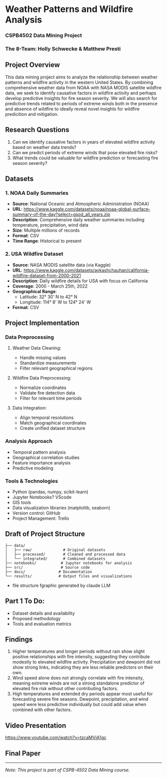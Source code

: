 # Weather Patterns and Wildfire Analysis 
### CSPB4502 Data Mining Project
### The 8-Team: Holly Schwecke & Matthew Presti 



## Project Overview
This data mining project aims to analyze the relationship between weather patterns and wildfire activity in the western United States. By combining comprehensive weather data from NOAA with NASA MODIS satellite wildfire data, we seek to identify causative factors in wildfire activity and perhaps develop predictive insights for fire season severity. We will also search for predictive trends related to periods of extreme winds both in the presence and absence of wildfire to ideally reveal novel insights for wildfire predicition and mitigation.  

## Research Questions
1. Can we identify causative factors in years of elevated wildfire activity based on weather data trends?
2. Can we predict periods of extreme winds that pose elevated fire risks?
3. What trends could be valuable for wildfire prediction or forecasting fire season severity?

## Datasets

### 1. NOAA Daily Summaries
- **Source**: National Oceanic and Atmospheric Administration (NOAA)
- **URL**: https://www.kaggle.com/datasets/noaa/noaa-global-surface-summary-of-the-day?select=gsod_all_years.zip
- **Description**: Comprehensive daily weather summaries including temperature, precipitation, wind data
- **Size**: Multiple millions of records
- **Format**: CSV
- **Time Range**: Historical to present

### 2. USA Wildfire Dataset
- **Source**: NASA MODIS satellite data (via Kaggle)
- **URL**: https://www.kaggle.com/datasets/avkashchauhan/california-wildfire-dataset-from-2000-2021
- **Description**: Daily wildfire details for USA with focus on California
- **Coverage**: 2000 - March 25th, 2022
- **Geographical Range**: 
  - Latitude: 32° 30' N to 42° N
  - Longitude: 114° 8' W to 124° 24' W
- **Format**: CSV

## Project Implementation 

### Data Preprocessing
1. Weather Data Cleaning:
   - Handle missing values
   - Standardize measurements
   - Filter relevant geographical regions

2. Wildfire Data Preprocessing:
   - Normalize coordinates
   - Validate fire detection data
   - Filter for relevant time periods

3. Data Integration:
   - Align temporal resolutions
   - Match geographical coordinates
   - Create unified dataset structure

### Analysis Approach
- Temporal pattern analysis
- Geographical correlation studies
- Feature importance analysis
- Predictive modeling

### Tools & Technologies
- Python (pandas, numpy, scikit-learn)
- Jupyter Notebooks? VScode
- GIS tools
- Data visualization libraries (matplotlib, seaborn)
- Version control: GitHub
- Project Management: Trello

## Draft of Project Structure
```
├── data/
│   ├── raw/              # Original datasets
│   ├── processed/        # Cleaned and processed data
│   └── integrated/       # Combined datasets
├── notebooks/           # Jupyter notebooks for analysis
├── src/                 # Source code
├── docs/               # Documentation
└── results/            # Output files and visualizations
```
* file structure fgraphic generated by claude LLM
  
## Part 1 To Do:
- Dataset details and availability
- Proposed methodology
- Tools and evaluation metrics

## Findings
1. Higher temperatures and longer periods without rain show slight positive relationships with fire intensity, suggesting they contribute modestly to elevated wildfire activity. Precipitation and dewpoint did not show strong links, indicating they are less reliable predictors on their own.
2. Wind speed alone does not atrongly correlate with fire intensity, meaning extreme winds are not a strong standalone predictor of elevated fire risk without other contributing factors.
3. High temperatures and extended dry periods appear most useful for forecasting severe fire seasons. Dewpoint, precipitation, and wind speed were less predictive individually but could add value when combined with other factors.

## Video Presentation
https://www.youtube.com/watch?v=tzcaMViA1gc

## Final Paper
---
*Note: This project is part of CSPB-4502 Data Mining course.*

